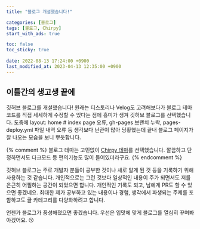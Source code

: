 ```yaml
---
title: "블로그 개설했습니다!"

categories: [블로그]
tags: [블로그, Chirpy]
start_with_ads: true

toc: false
toc_sticky: true
 
date: 2022-08-13 17:24:00 +0900
last_modified_at: 2023-04-13 12:35:00 +0900
---
```


## **이틀간의 생고생 끝에**

깃허브 블로그를 개설했습니다! 원래는 티스토리나 Velog도 고려해보다가 블로그 테마 코드를 직접 세세하게 수정할 수 있다는 점에 흥미가 생겨 깃허브 블로그를 선택했습니다. 도중에 layout: home # index page 오류, gh-pages 브랜치 누락, pages-deploy.yml 파일 내역 오류 등 생각보다 난관이 많아 당황했는데 끝내 블로그 페이지가 잘 나오는 모습을 보니 뿌듯합니다.

{% comment %} 블로그 테마는 고민없이 [Chirpy 테마](https://github.com/cotes2020/jekyll-theme-chirpy/)를 선택했습니다. 깔끔하고 단정하면서도 다크모드 등 편의기능도 많이 들어있더라구요. {% endcomment %}

깃허브 블로그는 주로 개발자 분들이 공부한 것이나 새로 알게 된 것 등을 기록하기 위해 사용하는 것 같습니다. 개인적으로는 그런 것보다 일상적인 내용이 주가 되면서도 저를 은근히 어필하는 공간이 되었으면 합니다. 개인적인 기록도 되고, 남에게 PR도 할 수 있으면 좋겠네요. 최대한 제가 공부하고 있는 내용이나 경험, 생각에서 파생되는 주제를 포함하고도 글 카테고리를 다양화하려고 합니다.

언젠가 블로그가 풍성해졌으면 좋겠습니다. 우선은 입맛에 맞게 블로그를 열심히 꾸며봐야겠어요. 😚